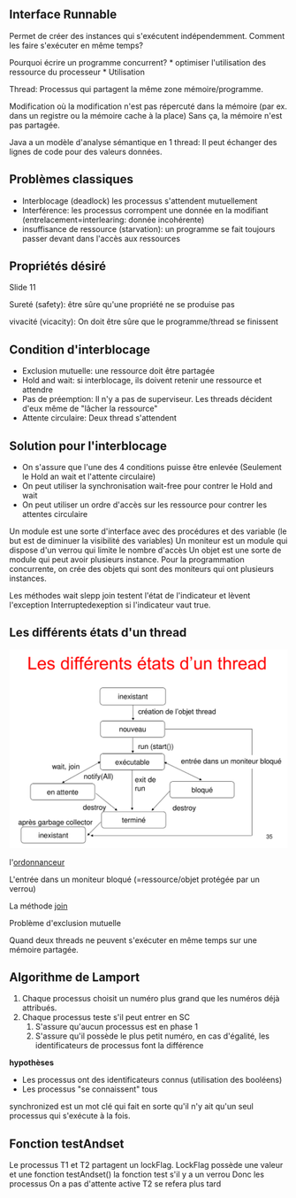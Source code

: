 
## Interface Runnable
Permet de créer des instances qui s'exécutent indépendemment.
Comment les faire s'exécuter en même temps?

Pourquoi écrire un programme concurrent?
	* optimiser l'utilisation des ressource du processeur
	* Utilisation

Thread:
	Processus qui partagent la même zone mémoire/programme.
	
Modification où la modification n'est pas répercuté dans la mémoire (par ex. dans un registre ou la mémoire cache à la place)
Sans ça, la mémoire n'est pas partagée.

Java a un modèle d'analyse sémantique en 1 thread: Il peut échanger des lignes de code pour des valeurs données.

## Problèmes classiques
* Interblocage (deadlock) les processus s'attendent mutuellement
* Interférence: les processus corrompent une donnée en la modifiant (entrelacement=interlearing: donnée incohérente)
* insuffisance de ressource (starvation): un programme se fait toujours passer devant dans l'accès aux ressources


## Propriétés désiré

Slide 11

Sureté (safety): être sûre qu'une propriété ne se produise pas

vivacité (vicacity): On doit être sûre que le programme/thread se finissent

## Condition d'interblocage
* Exclusion mutuelle: une ressource doit être partagée
* Hold and wait: si interblocage, ils doivent retenir une ressource et attendre
* Pas de préemption: Il n'y a pas de superviseur. Les threads décident d'eux même de "lâcher la ressource"
* Attente circulaire: Deux thread s'attendent

## Solution pour l'interblocage
* On s'assure que l'une des 4 conditions puisse être enlevée (Seulement le Hold an wait et l'attente circulaire)
* On peut utiliser la synchronisation wait-free pour contrer le Hold and wait
* On peut utiliser un ordre d'accès sur les ressource pour contrer les attentes circulaire


Un module est une sorte d'interface avec des procédures et des variable (le but est de diminuer la visibilité des variables)
Un moniteur est un module qui dispose d'un verrou qui limite le nombre d'accès
Un objet est une sorte de module qui peut avoir plusieurs instance. Pour la programmation concurrente, on crée des objets qui sont des moniteurs qui ont plusieurs instances.

Les méthodes wait slepp join testent l'état de l'indicateur et lèvent l'exception Interruptedexeption si l'indicateur vaut true.

## Les différents états d'un thread

![les_differents_etas_d_un_thread](../images/les_differents_etas_d_un_thread.png)

l'[ordonnanceur](ordonnanceur)

L'entrée dans un moniteur bloqué (=ressource/objet protégée par un verrou)

La méthode [join](join)

Problème d'exclusion mutuelle

Quand deux threads ne peuvent s'exécuter en même temps sur une mémoire partagée.

## Algorithme de Lamport
1. Chaque processus choisit un numéro plus grand que les numéros déjà attribués.
2. Chaque processus teste s'il peut entrer en SC
	1. S'assure qu'aucun processus est en phase 1
	2. S'assure qu'il possède le plus petit numéro, en cas d'égalité, les identificateurs de processus font la différence

**hypothèses**
- Les processus ont des identificateurs connus (utilisation des booléens)
- Les processus "se connaissent" tous

synchronized est un mot clé qui fait en sorte qu'il n'y ait qu'un seul processus qui s'exécute à la fois.

## Fonction testAndset
Le processus T1 et T2 partagent un lockFlag.
LockFlag possède une valeur et une fonction testAndset()
la fonction test s'il y a un verrou
Donc les processus
On a pas d'attente active
T2 se refera plus tard
